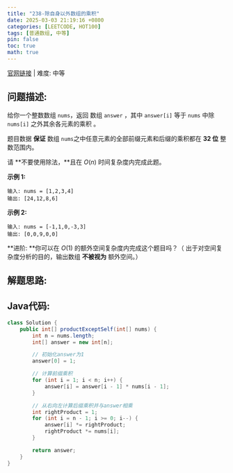 ```yaml
---
title: "238-除自身以外数组的乘积"
date: 2025-03-03 21:19:16 +0800
categories: [LEETCODE, HOT100]
tags: [普通数组, 中等]
pin: false
toc: true
math: true
---
```


[官网链接](https://leetcode.cn/problems/product-of-array-except-self/) \| 难度: 中等

## 问题描述: 

给你一个整数数组 `nums`，返回 数组 `answer` ，其中 `answer[i]` 等于 `nums` 中除 `nums[i]` 之外其余各元素的乘积 。

题目数据 **保证** 数组 `nums`之中任意元素的全部前缀元素和后缀的乘积都在 **32 位** 整数范围内。

请 **不要使用除法，**且在 $O(n)$ 时间复杂度内完成此题。

**示例 1:**

```
输入: nums = [1,2,3,4]
输出: [24,12,8,6]
```

**示例 2:**

```
输入: nums = [-1,1,0,-3,3]
输出: [0,0,9,0,0]
```

**进阶: **你可以在 $O(1)$ 的额外空间复杂度内完成这个题目吗？（ 出于对空间复杂度分析的目的，输出数组 **不被视为** 额外空间。）

## 解题思路: 



## Java代码: 

```java
class Solution {
	public int[] productExceptSelf(int[] nums) {
        int n = nums.length;
        int[] answer = new int[n];

        // 初始化answer为1
        answer[0] = 1;

        // 计算前缀乘积
        for (int i = 1; i < n; i++) {
            answer[i] = answer[i - 1] * nums[i - 1];
        }

        // 从右向左计算后缀乘积并与answer相乘
        int rightProduct = 1;
        for (int i = n - 1; i >= 0; i--) {
            answer[i] *= rightProduct;
            rightProduct *= nums[i];
        }

        return answer;
    }
}
```

